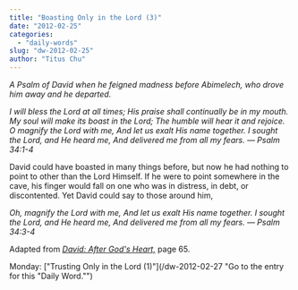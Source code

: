 ```yaml
---
title: "Boasting Only in the Lord (3)"
date: "2012-02-25"
categories: 
  - "daily-words"
slug: "dw-2012-02-25"
author: "Titus Chu"
---
```


_A Psalm of David when he feigned madness before Abimelech, who drove him away and he departed._

_I will bless the Lord at all times; His praise shall continually be in my mouth. My soul will make its boast in the Lord; The humble will hear it and rejoice. O magnify the Lord with me, And let us exalt His name together. I sought the Lord, and He heard me, And delivered me from all my fears. — Psalm 34:1-4_

David could have boasted in many things before, but now he had nothing to point to other than the Lord Himself. If he were to point somewhere in the cave, his finger would fall on one who was in distress, in debt, or discontented. Yet David could say to those around him,

_Oh, magnify the Lord with me, And let us exalt His name together. I sought the Lord, and He heard me, And delivered me from all my fears. — Psalm 34:3-4_

Adapted from _[David: After God's Heart,](/book-david "Go to the listing for this book.")_ page 65.

Monday: ["Trusting Only in the Lord (1)"](/dw-2012-02-27 "Go to the entry for this "Daily Word."")
